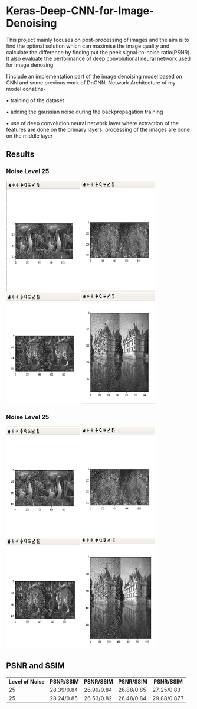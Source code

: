 # Keras-Deep-CNN-for-Image-Denoising
This project mainly focuses on post-processing of images and the aim is to find the optimal solution which can maximise the image quality and calculate the difference by finding put the peek signal-to-noise ratio(PSNR). It also evaluate the performance of deep convolutional neural network used for image denosing

I include an implementation part of the image denoising model based on CNN and some previous work of DnCNN. Network Architecture of my model conatins-

• training of the dataset

• adding the gaussian noise during the backpropagation training

• use of deep convolution neural network layer where extraction of the features are done on the primary layers, processing of the images are done on the
  middle layer
  
## Results
 ### Noise Level 25
<div class="row">
  <div class="column">
    <img src="https://github.com/Emharsh/Keras-Deep-CNN-for-Image-Denoising/blob/master/results/sigma25_fig1.png" width="200" height="300"> 
    <img src="https://github.com/Emharsh/Keras-Deep-CNN-for-Image-Denoising/blob/master/results/sigma25_fig2.png" width="200" height="300">
    <img src="https://github.com/Emharsh/Keras-Deep-CNN-for-Image-Denoising/blob/master/results/sigma25_fig3.png" width="200" height="300"> 
    <img src="https://github.com/Emharsh/Keras-Deep-CNN-for-Image-Denoising/blob/master/results/sigma25_fig4.png" width="200" height="300">
  </div>
  
  ### Noise Level 25
  <div class="column">
    <img src="https://github.com/Emharsh/Keras-Deep-CNN-for-Image-Denoising/blob/master/results/sigma30_fig1.png" width="200" height="300"> 
    <img src="https://github.com/Emharsh/Keras-Deep-CNN-for-Image-Denoising/blob/master/results/sigma30_fig2.png" width="200" height="300">
    <img src="https://github.com/Emharsh/Keras-Deep-CNN-for-Image-Denoising/blob/master/results/sigma30_fig3.png" width="200" height="300"> 
    <img src="https://github.com/Emharsh/Keras-Deep-CNN-for-Image-Denoising/blob/master/results/sigma30_fig4.png" width="200" height="300">
  </div>
</div>

<h2>PSNR and SSIM</h2>

<table>
  <tr>
    <th>Level of Noise</th>
    <th>PSNR/SSIM</th>
    <th>PSNR/SSIM</th>
    <th>PSNR/SSIM</th>
    <th>PSNR/SSIM</th>
  </tr>
  <tr>
    <td >25</td>
    <td>28.39/0.84</td>
    <td>26.99/0.84</td>
    <td>26.88/0.85</td>
    <td>27.25/0.83</td>
    
  </tr>
  <tr>
    <td>25</td>
    <td>28.24/0.85</td>
    <td>26.53/0.82</td>
    <td>26.48/0.84</td>
    <td>29.88/0.877</td>
    
  </tr>

</table>

</body>
</html>


